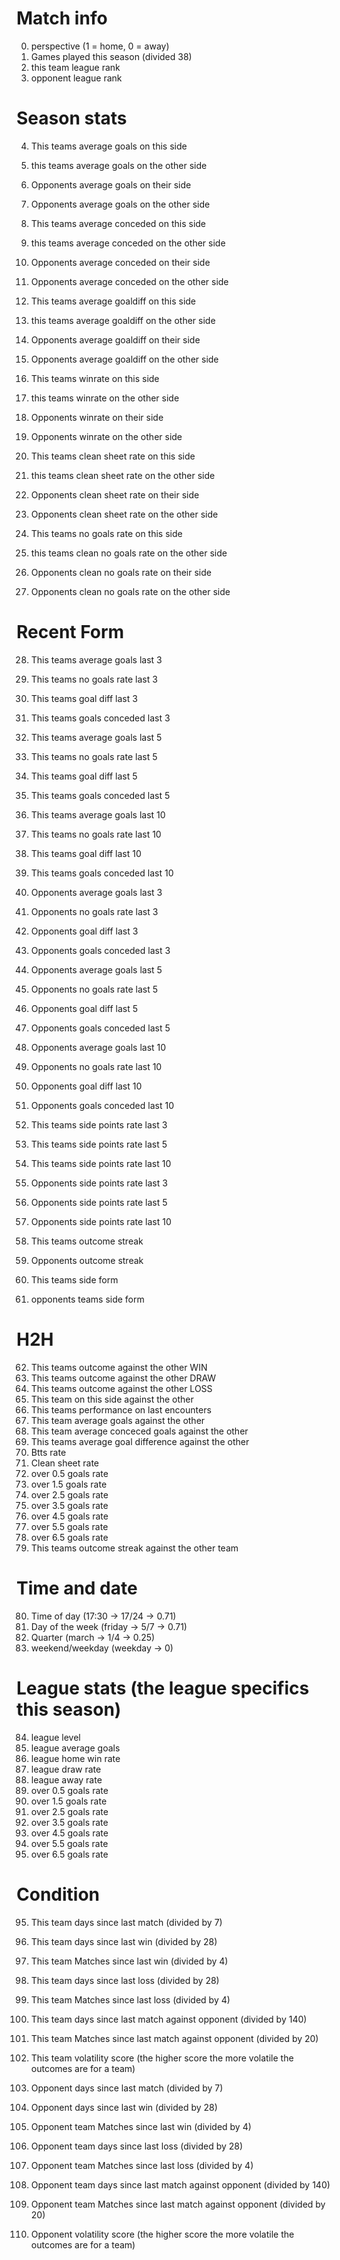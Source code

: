 # Match info
0. perspective (1 = home, 0 = away)
1. Games played this season (divided 38)
2. this team league rank
3. opponent league rank

# Season stats
4. This teams average goals on this side
5. this teams average goals on the other side
6. Opponents average goals on their side
7. Opponents average goals on the other side

8. This teams average conceded on this side
9. this teams average conceded on the other side
10. Opponents average conceded on their side
11. Opponents average conceded on the other side

12. This teams average goaldiff on this side
13. this teams average goaldiff on the other side
14. Opponents average goaldiff on their side
15. Opponents average goaldiff on the other side

16. This teams winrate on this side
17. this teams winrate on the other side
18. Opponents winrate on their side
19. Opponents winrate on the other side

20. This teams clean sheet rate on this side
21. this teams clean sheet rate on the other side
22. Opponents clean sheet rate on their side
23. Opponents clean sheet rate on the other side

24. This teams no goals rate on this side
25. this teams clean no goals rate on the other side
26. Opponents clean no goals rate on their side
27. Opponents clean no goals rate on the other side

# Recent Form
28. This teams average goals last 3
29. This teams no goals rate last 3
30. This teams goal diff last 3
31. This teams goals conceded last 3

32. This teams average goals last 5
33. This teams no goals rate last 5
34. This teams goal diff last 5
35. This teams goals conceded last 5

36. This teams average goals last 10
37. This teams no goals rate last 10
38. This teams goal diff last 10
39. This teams goals conceded last 10

40. Opponents average goals last 3
41. Opponents no goals rate last 3
42. Opponents goal diff last 3
43. Opponents goals conceded last 3

44. Opponents average goals last 5
45. Opponents no goals rate last 5
46. Opponents goal diff last 5
47. Opponents goals conceded last 5

48. Opponents average goals last 10
49. Opponents no goals rate last 10
50. Opponents goal diff last 10
51. Opponents goals conceded last 10

52. This teams side points rate last 3
53. This teams side points rate last 5
54. This teams side points rate last 10
55. Opponents side points rate last 3
56. Opponents side points rate last 5
57. Opponents side points rate last 10

58. This teams outcome streak
59. Opponents outcome streak
60. This teams side form
61. opponents teams side form

# H2H
62. This teams outcome against the other WIN
63. This teams outcome against the other DRAW
64. This teams outcome against the other LOSS
65. This team on this side against the other
66. This teams performance on last encounters
67. This team average goals against the other
68. This team average conceced goals against the other
69. This teams average goal difference against the other
70. Btts rate
71. Clean sheet rate
72. over 0.5 goals rate
73. over 1.5 goals rate
74. over 2.5 goals rate
75. over 3.5 goals rate
76. over 4.5 goals rate
77. over 5.5 goals rate
78. over 6.5 goals rate
79. This teams outcome streak against the other team

# Time and date
80. Time of day (17:30 -> 17/24 -> 0.71)
81. Day of the week (friday -> 5/7 -> 0.71)
82. Quarter (march -> 1/4 -> 0.25)
83. weekend/weekday (weekday -> 0)

# League stats (the league specifics this season)
84. league level
85. league average goals
86. league home win rate
87. league draw rate
88. league away rate
89. over 0.5 goals rate
90. over 1.5 goals rate
91. over 2.5 goals rate
91. over 3.5 goals rate
92. over 4.5 goals rate
93. over 5.5 goals rate
94. over 6.5 goals rate

# Condition
95. This team days since last match (divided by 7)
96. This team days since last win (divided by 28)
97. This team Matches since last win (divided by 4)
98. This team days since last loss (divided by 28)
99. This team Matches since last loss (divided by 4)
100. This team days since last match against opponent (divided by 140)
101. This team Matches since last match against opponent (divided by 20)
102. This team volatility score (the higher score the more volatile the outcomes are for a team)

103. Opponent days since last match (divided by 7)
104. Opponent days since last win (divided by 28)
105. Opponent team Matches since last win (divided by 4)
106. Opponent team days since last loss (divided by 28)
107. Opponent team Matches since last loss (divided by 4)
108. Opponent team days since last match against opponent (divided by 140)
109. Opponent team Matches since last match against opponent (divided by 20)
110. Opponent volatility score (the higher score the more volatile the outcomes are for a team)